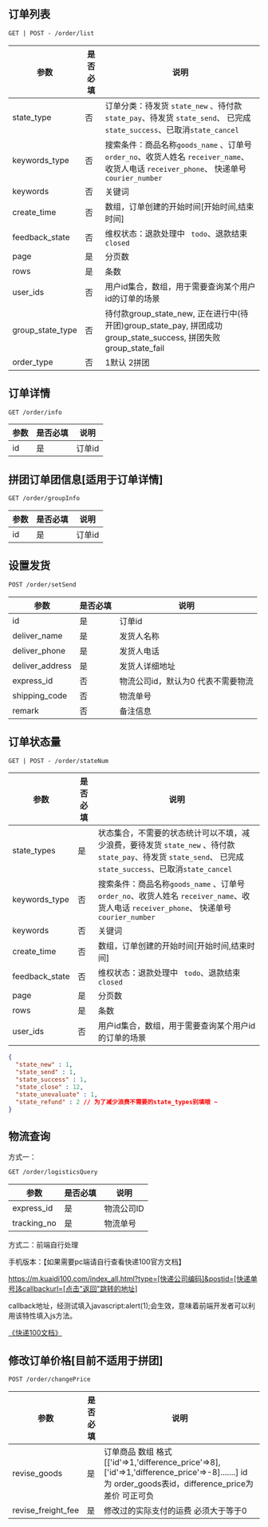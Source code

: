 ## 订单列表

```html
GET | POST - /order/list
```

| 参数             | 是否必填 | 说明                                                         |
| ---------------- | -------- | ------------------------------------------------------------ |
| state_type       | 否       | 订单分类：待发货 `state_new` 、待付款`state_pay`、待发货 `state_send`、 已完成 `state_success`、已取消`state_cancel` |
| keywords_type    | 否       | 搜索条件：商品名称`goods_name` 、订单号`order_no`、收货人姓名 `receiver_name`、收货人电话 `receiver_phone`、 快递单号`courier_number` |
| keywords         | 否       | 关键词                                                       |
| create_time      | 否       | 数组，订单创建的开始时间[开始时间,结束时间]                  |
| feedback_state   | 否       | 维权状态：退款处理中 ` todo`、退款结束 `closed`              |
| page             | 是       | 分页数                                                       |
| rows             | 是       | 条数                                                         |
| user_ids         | 否       | 用户id集合，数组，用于需要查询某个用户id的订单的场景         |
| group_state_type | 否       | 待付款group_state_new, 正在进行中(待开团)group_state_pay, 拼团成功group_state_success, 拼团失败group_state_fail |
| order_type       | 否       | 1默认 2拼团                                                  |

## 订单详情

```html
GET /order/info
```

| 参数   | 是否必填 | 说明   |
| ---- | ---- | ---- |
| id   | 是    | 订单id |



## 拼团订单团信息[适用于订单详情]

```html
GET /order/groupInfo
```

| 参数 | 是否必填 | 说明   |
| ---- | -------- | ------ |
| id   | 是       | 订单id |



## 设置发货

```html
POST /order/setSend
```

| 参数              | 是否必填 | 说明                  |
| --------------- | ---- | ------------------- |
| id              | 是    | 订单id                |
| deliver_name    | 是    | 发货人名称               |
| deliver_phone   | 是    | 发货人电话               |
| deliver_address | 是    | 发货人详细地址             |
| express_id      | 否    | 物流公司id，默认为0 代表不需要物流 |
| shipping_code   | 否    | 物流单号                |
| remark          | 否    | 备注信息                |

## 订单状态量

```html
GET | POST - /order/stateNum
```


| 参数             | 是否必填 | 说明                                       |
| -------------- | ---- | ---------------------------------------- |
| state_types    | 是    | 状态集合，不需要的状态统计可以不填，减少浪费，要待发货 `state_new` 、待付款`state_pay`、待发货 `state_send`、 已完成 `state_success`、已取消`state_cancel` |
| keywords_type  | 否    | 搜索条件：商品名称`goods_name` 、订单号`order_no`、收货人姓名 `receiver_name`、收货人电话 `receiver_phone`、 快递单号`courier_number` |
| keywords       | 否    | 关键词                                      |
| create_time    | 否    | 数组，订单创建的开始时间[开始时间,结束时间]                  |
| feedback_state | 否    | 维权状态：退款处理中 ` todo`、退款结束 `closed`         |
| page           | 是    | 分页数                                      |
| rows           | 是    | 条数                                       |
| user_ids       | 否    | 用户id集合，数组，用于需要查询某个用户id的订单的场景             |


```json
{
  "state_new" : 1,
  "state_send" : 1,
  "state_success" : 1,
  "state_close" : 12,
  "state_unevaluate" : 1,
  "state_refund" : 2 // 为了减少浪费不需要的state_types别填哦 ~
}
```

## 物流查询

方式一：

```html
GET /order/logisticsQuery
```

| 参数          | 是否必填 | 说明     |
| ----------- | ---- | ------ |
| express_id  | 是    | 物流公司ID |
| tracking_no | 是    | 物流单号   |

方式二：前端自行处理

手机版本：【如果需要pc端请自行查看快递100官方文档】

https://m.kuaidi100.com/index_all.html?type=[快递公司编码]&postid=[快递单号]&callbackurl=[点击"返回"跳转的地址]

callback地址，经测试填入javascript:alert(1);会生效，意味着前端开发者可以利用该特性填入js方法。

[《快递100文档》](https://www.kuaidi100.com/openapi/mobileapi.shtml)



## 修改订单价格[目前不适用于拼团]

```html
POST /order/changePrice
```

| 参数               | 是否必填 | 说明                                                         |
| ------------------ | -------- | ------------------------------------------------------------ |
| revise_goods       | 是       | 订单商品 数组 格式 [['id'=>1,'difference_price'=>8], ['id'=>1,'difference_price'=>-8].......]   id 为 order_goods表id，difference_price为差价 可正可负 |
| revise_freight_fee | 是       | 修改过的实际支付的运费 必须大于等于0                         |